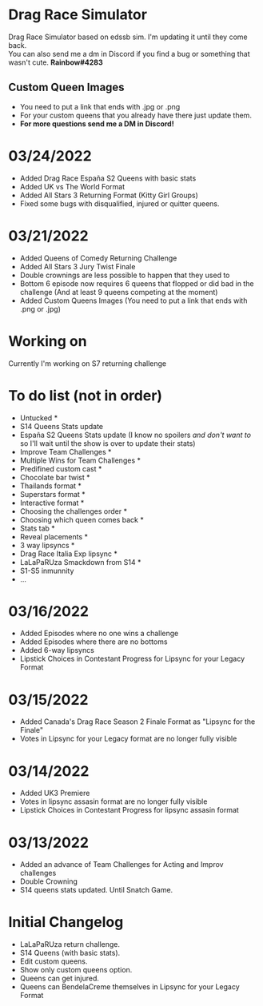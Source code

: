 # Drag Race Simulator
Drag Race Simulator based on edssb sim. I'm updating it until they come back.
<br> You can also send me a dm in Discord if you find a bug or something that wasn't cute. <b>Rainbow#4283</b>
## Custom Queen Images
* You need to put a link that ends with .jpg or .png
* For your custom queens that you already have there just update them.
* **For more questions send me a DM in Discord!**
# 03/24/2022
* Added Drag Race España S2 Queens with basic stats
* Added UK vs The World Format
* Added All Stars 3 Returning Format (Kitty Girl Groups)
* Fixed some bugs with disqualified, injured or quitter queens.

# 03/21/2022
* Added Queens of Comedy Returning Challenge
* Added All Stars 3 Jury Twist Finale
* Double crownings are less possible to happen that they used to
* Bottom 6 episode now requires 6 queens that flopped or did bad in the challenge (And at least 9 queens competing at the moment)
* Added Custom Queens Images (You need to put a link that ends with .png or .jpg)

# Working on
Currently I'm working on S7 returning challenge
# To do list (not in order)
 * Untucked *
 * S14 Queens Stats update
 * España S2 Queens Stats update (I know no spoilers _and don't want to_ so I'll wait until the show is over to update their stats)
 * Improve Team Challenges *
 * Multiple Wins for Team Challenges *
 * Predifined custom cast *
 * Chocolate bar twist *
 * Thailands format *
 * Superstars format *
 * Interactive format *
 * Choosing the challenges order *
 * Choosing which queen comes back *
 * Stats tab *
 * Reveal placements *
 * 3 way lipsyncs *
 * Drag Race Italia Exp lipsync *
 * LaLaPaRUza Smackdown from S14 *
 * S1-S5 inmunnity
 * ...

# 03/16/2022
* Added Episodes where no one wins a challenge
* Added Episodes where there are no bottoms
* Added 6-way lipsyncs
* Lipstick Choices in Contestant Progress for Lipsync for your Legacy Format

# 03/15/2022
* Added Canada's Drag Race Season 2 Finale Format as "Lipsync for the Finale" 
* Votes in Lipsync for your Legacy format are no longer fully visible 

# 03/14/2022
* Added UK3 Premiere
* Votes in lipsync assasin format are no longer fully visible
* Lipstick Choices in Contestant Progress for lipsync assasin format
# 03/13/2022
* Added an advance of Team Challenges for Acting and Improv challenges
* Double Crowning
* S14 queens stats updated. Until Snatch Game.

# Initial Changelog
* LaLaPaRUza return challenge.
* S14 Queens (with basic stats).
* Edit custom queens.
* Show only custom queens option.
* Queens can get injured.
* Queens can BendelaCreme themselves in Lipsync for your Legacy Format
